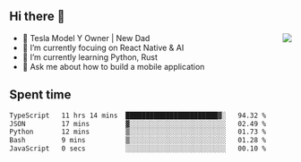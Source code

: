 ## Hi there 👋
<img align="right" src="https://github-readme-stats.vercel.app/api?username=ljunb&show_icons=true&icon_color=CE1D2D&text_color=718096&bg_color=00000000&hide_title=true&hide_border=true" />

- 🚗 Tesla Model Y Owner | New Dad
- 🔭 I’m currently focuing on React Native & AI
- 🌱 I’m currently learning Python, Rust
- 💬 Ask me about how to build a mobile application




## Spent time
<!--START_SECTION:waka-->

```txt
TypeScript   11 hrs 14 mins  ███████████████████████▓░   94.32 %
JSON         17 mins         ▓░░░░░░░░░░░░░░░░░░░░░░░░   02.49 %
Python       12 mins         ▒░░░░░░░░░░░░░░░░░░░░░░░░   01.73 %
Bash         9 mins          ▒░░░░░░░░░░░░░░░░░░░░░░░░   01.28 %
JavaScript   0 secs          ░░░░░░░░░░░░░░░░░░░░░░░░░   00.10 %
```

<!--END_SECTION:waka-->
